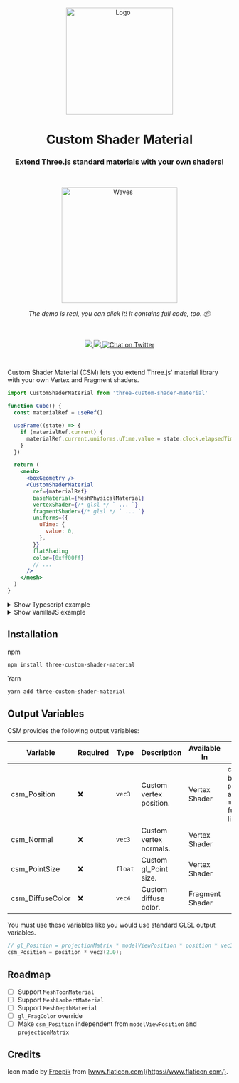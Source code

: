 <br />

<p align="center">
  <img  src="https://github.com/FarazzShaikh/THREE-CustomShaderMaterial/raw/master/Assets/logo.png" alt="Logo" width="240" height="240" >
</p>

<h1 align="center">Custom Shader Material</h1>
<h3 align="center">Extend Three.js standard materials with your own shaders!</h3>

<br>

<p align="center">
  <a href="https://farazzshaikh.github.io/experiments/?src=/experiments/Particles/1M%20Particles/index.html" target="_blank"><img height="260" src="https://github.com/FarazzShaikh/THREE-CustomShaderMaterial/raw/master/Assets/wavesDemo.png" alt="Waves" /></a>
</p>
<p align="middle">
  <i>The demo is real, you can click it! It contains full code, too. 📦</i>
</p>
<br />

<p align="center">
  <a href="https://www.npmjs.com/package/three-custom-shader-material" target="_blank">
    <img src="https://img.shields.io/npm/v/three-custom-shader-material.svg?style=flat&colorA=000000&colorB=000000" />
  </a>
  <a href="https://www.npmjs.com/package/three-custom-shader-material" target="_blank">
    <img src="https://img.shields.io/npm/dm/three-custom-shader-material.svg?style=flat&colorA=000000&colorB=000000" />
  </a>
  <a href="https://twitter.com/CantBeFaraz" target="_blank">
    <img src="https://img.shields.io/twitter/follow/CantBeFaraz?label=%40CantBeFaraz&style=flat&colorA=000000&colorB=000000&logo=twitter&logoColor=000000" alt="Chat on Twitter">
  </a>
</p>

<br>

Custom Shader Material (CSM) lets you extend Three.js' material library with your own Vertex and Fragment shaders.

```jsx
import CustomShaderMaterial from 'three-custom-shader-material'

function Cube() {
  const materialRef = useRef()

  useFrame((state) => {
    if (materialRef.current) {
      materialRef.current.uniforms.uTime.value = state.clock.elapsedTime
    }
  })

  return (
    <mesh>
      <boxGeometry />
      <CustomShaderMaterial
        ref={materialRef}
        baseMaterial={MeshPhysicalMaterial}
        vertexShader={/* glsl */ ` ... `}
        fragmentShader={/* glsl */ ` ... `}
        uniforms={{
          uTime: {
            value: 0,
          },
        }}
        flatShading
        color={0xff00ff}
        // ...
      />
    </mesh>
  )
}
```

<details>
  <summary>Show Typescript example</summary>

```tsx
import CustomShaderMaterial, { CSM } from 'three-custom-shader-material'

function Cube() {
  const materialRef = useRef<CSM | null>(null)

  useFrame((state) => {
    if (materialRef.current) {
      materialRef.current.uniforms.uTime.value = state.clock.elapsedTime
    }
  })

  return (
    <mesh>
      <boxGeometry />
      <CustomShaderMaterial
        ref={materialRef}
        baseMaterial={MeshPhysicalMaterial}
        vertexShader={/* glsl */ ` ... `}
        fragmentShader={/* glsl */ ` ... `}
        uniforms={{
          uTime: {
            value: 0,
          },
        }}
        flatShading
        color={0xff00ff}
        // ...
      />
    </mesh>
  )
}
```

</details>

<details>
  <summary>Show VanillaJS example</summary>

```js
import { CSM } from 'three-custom-shader-material'

function Box() {
  const geometry = new THREE.BoxGeometry()
  const material = new CSM({
    MeshPhysicalMaterial    // baseMaterial
    /* glsl */ ` ... `,     // vertexShader
    /* glsl */ ` ... `,     // fragmentShader
    { uTime: {
        value: 0,           // uniforms
      },
    },
    {
      flatShading: true     // options
      color: 0xff00ff
    }
  })

  return new THREE.Mesh(geometry, material)
}
```

</details>

## Installation

npm

```sh
npm install three-custom-shader-material
```

Yarn

```sh
yarn add three-custom-shader-material
```

## Output Variables

CSM provides the following output variables:

| Variable         | Required | Type    | Description             | Available In    | Notes                                                                                                |
| ---------------- | -------- | ------- | ----------------------- | --------------- | ---------------------------------------------------------------------------------------------------- |
| csm_Position     | ❌       | `vec3`  | Custom vertex position. | Vertex Shader   | csm_Position will be multiplied by `projectionMatrix` and `modelViewPosition` furthur down the line. |
| csm_Normal       | ❌       | `vec3`  | Custom vertex normals.  | Vertex Shader   |                                                                                                      |
| csm_PointSize    | ❌       | `float` | Custom gl_Point size.   | Vertex Shader   |                                                                                                      |
| csm_DiffuseColor | ❌       | `vec4`  | Custom diffuse color.   | Fragment Shader |                                                                                                      |

You must use these variables like you would use standard GLSL output variables.

```c
// gl_Position = projectionMatrix * modelViewPosition * position * vec3(2.0);
csm_Position = position * vec3(2.0);
```

## Roadmap

- [ ] Support `MeshToonMaterial`
- [ ] Support `MeshLambertMaterial`
- [ ] Support `MeshDepthMaterial`
- [ ] `gl_FragColor` override
- [ ] Make `csm_Position` independent from `modelViewPosition` and `projectionMatrix`

## Credits

Icon made by [Freepik](https://www.freepik.com) from [www.flaticon.com](https://www.flaticon.com/).
